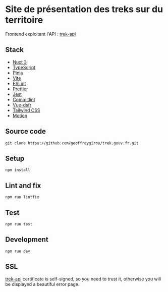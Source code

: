 # Site de présentation des treks sur du territoire

Frontend exploitant l'API : [trek-api](https://github.com/geoffreygirou/trek-api)

## Stack

- [Nuxt 3](https://nuxtjs.org/)
- [TypeScript](https://www.typescriptlang.org/)
- [Pinia](https://pinia.esm.dev/)
- [Vite](https://vitejs.dev/)
- [ESLint](https://eslint.org/)
- [Prettier](https://prettier.io/)
- [Jest](https://jestjs.io/)
- [Commitlint](https://commitlint.js.org/#/)
- [Vue-dsfr](https://github.com/dnum-mi/vue-dsfr)
- [Tailwind CSS](https://tailwindcss.com/)
- [Motion](https://motion.vueuse.org/)

## Source code

```
git clone https://github.com/geoffreygirou/trek.gouv.fr.git
```

## Setup

```
npm install
```

## Lint and fix

```
npm run lintfix
```

## Test

```
npm run test
```

## Development

```
npm run dev
```

## SSL

[trek-api](https://github.com/geoffreygirou/trek-api) certificate is self-signed, so you need to trust it, otherwise you will be displayed a beautiful error page.
